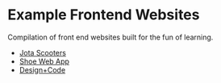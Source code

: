 # Example Frontend Websites
Compilation of front end websites built for the fun of learning.

* [Jota Scooters](https://github.com/sebastiancrossa/jotascooters)
* [Shoe Web App](https://github.com/sebastiancrossa/shoe-landing-page)
* [Design+Code](https://github.com/sebastiancrossa/designcodewebsite)
